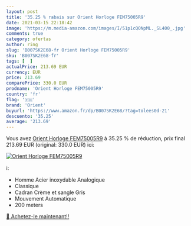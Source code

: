 ```yaml
---
layout: post
title: '35.25 % rabais sur Orient Horloge FEM75005R9'
date: 2021-03-15 22:18:42
image: 'https://m.media-amazon.com/images/I/51p1cQONpML._SL400_.jpg'
comments: true
category: ofertas
author: ring
slug: 'B007SK2E68-fr Orient Horloge FEM75005R9'
sku: 'B007SK2E68-fr'
tags: [  ]
actualPrice: 213.69 EUR
currency: EUR
price: 213.69
comparePrice: 330.0 EUR
prodname: 'Orient Horloge FEM75005R9'
country: 'fr'
flag: '🇫🇷'
brand: 'Orient'
buyurl: 'https://www.amazon.fr/dp/B007SK2E68/?tag=tolees0d-21'
descuento: '35.25'
average: '213.69'
---
```


Vous avez [Orient Horloge FEM75005R9](https://www.amazon.fr/dp/B007SK2E68/?tag=tolees0d-21)  à  35.25 % de réduction, prix final  213.69 EUR (original: 330.0 EUR) ici:

[![Orient Horloge FEM75005R9](https://m.media-amazon.com/images/I/51p1cQONpML._SL400_.jpg)](https://www.amazon.fr/dp/B007SK2E68/?tag=tolees0d-21)

ℹ️:

- Homme Acier inoxydable Analogique
- Classique
- Cadran Crème et sangle Gris
- Mouvement Automatique
- 200 meters

[🛒 Achetez-le maintenant!!](https://www.amazon.fr/dp/B007SK2E68/?tag=tolees0d-21)
